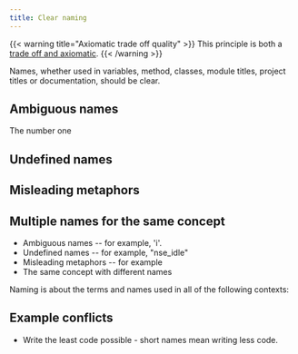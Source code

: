```yaml
---
title: Clear naming
---
```


{{< warning title="Axiomatic trade off quality" >}}
This principle is both a [trade off and axiomatic](../../).
{{< /warning >}}


Names, whether used in variables, method, classes, module titles, project titles
or documentation, should be clear.

## Ambiguous names

The number one 

## Undefined names

## Misleading metaphors

## Multiple names for the same concept

* Ambiguous names -- for example, 'i'.
* Undefined names -- for example, "nse_idle"
* Misleading metaphors -- for example 
* The same concept with different names

Naming is about the terms and names used in all of the following contexts:


## Example conflicts

* Write the least code possible - short names mean writing less code.
